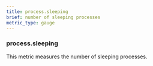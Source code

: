 ```yaml
---
title: process.sleeping
brief: number of sleeping processes
metric_type: gauge
---
```

### process.sleeping

This metric measures the number of sleeping processes.